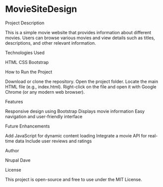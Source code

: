 ﻿# MovieSiteDesign

Project Description

This is a simple movie website that provides information about different movies. Users can browse various movies and view details such as titles, descriptions, and other relevant information.

Technologies Used

HTML
CSS
Bootstrap

How to Run the Project

Download or clone the repository.
Open the project folder.
Locate the main HTML file (e.g., index.html).
Right-click on the file and open it with Google Chrome (or any modern web browser).

Features

Responsive design using Bootstrap
Displays movie information
Easy navigation and user-friendly interface

Future Enhancements

Add JavaScript for dynamic content loading
Integrate a movie API for real-time data
Include user reviews and ratings

Author

Nrupal Dave

License

This project is open-source and free to use under the MIT License.
